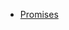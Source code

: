 

* [Promises](https://developer.mozilla.org/en-US/docs/Web/JavaScript/Reference/Global_Objects/Promise)